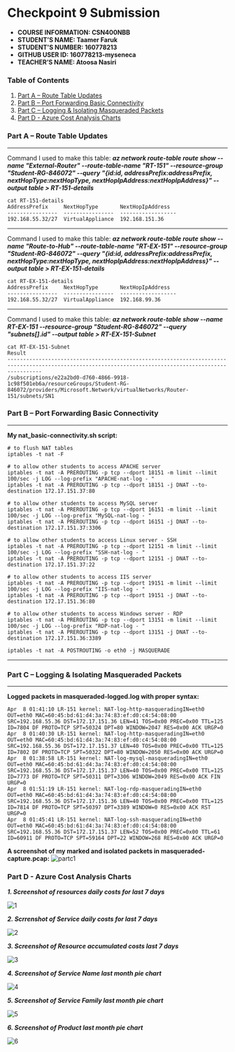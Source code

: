 # Checkpoint 9 Submission

- **COURSE INFORMATION: CSN400NBB**
- **STUDENT’S NAME: Taamer Faruk**
- **STUDENT'S NUMBER: 160778213**
- **GITHUB USER ID: 160778213-myseneca**
- **TEACHER’S NAME: Atoosa Nasiri**

### Table of Contents

1. [Part A – Route Table Updates](#header1)
2. [Part B – Port Forwarding Basic Connectivity](#header2)
3. [Part C – Logging & Isolating Masqueraded Packets](#header3)
4. [Part D - Azure Cost Analysis Charts](#haeder4)

### Part A – Route Table Updates
---
Command I used to make this table: ***az network route-table route show --name "External-Router" --route-table-name "RT-151" --resource-group "Student-RG-846072" --query "{id:id, addressPrefix:addressPrefix, nextHopType:nextHopType, nextHopIpAddress:nextHopIpAddress}" --output table > RT-151-details***
```
cat RT-151-details 
AddressPrefix     NextHopType       NextHopIpAddress
----------------  ----------------  ------------------
192.168.55.32/27  VirtualAppliance  192.168.151.36
```
---
Command I used to make this table: ***az network route-table route show --name "Route-to-Hub" --route-table-name "RT-EX-151" --resource-group "Student-RG-846072" --query "{id:id, addressPrefix:addressPrefix, nextHopType:nextHopType, nextHopIpAddress:nextHopIpAddress}" --output table > RT-EX-151-details***
```
cat RT-EX-151-details 
AddressPrefix     NextHopType       NextHopIpAddress
----------------  ----------------  ------------------
192.168.55.32/27  VirtualAppliance  192.168.99.36
```
--- 
Command I used to make this table: ***az network route-table show --name RT-EX-151 --resource-group "Student-RG-846072" --query "subnets[].id" --output table > RT-EX-151-Subnet***
```
cat RT-EX-151-Subnet 
Result
-------------------------------------------------------------------------------------------------------------------------------------------------------
/subscriptions/e22a2bd0-d760-4866-9918-1c98f501eb6a/resourceGroups/Student-RG-846072/providers/Microsoft.Network/virtualNetworks/Router-151/subnets/SN1
```
### Part B – Port Forwarding Basic Connectivity
---
**My nat_basic-connectivity.sh script:**
```
# to flush NAT tables
iptables -t nat -F

# to allow other students to access APACHE server
iptables -t nat -A PREROUTING -p tcp --dport 18151 -m limit --limit 100/sec -j LOG --log-prefix "APACHE-nat-log - "
iptables -t nat -A PREROUTING -p tcp --dport 18151 -j DNAT --to-destination 172.17.151.37:80

# to allow other students to access MySQL server
iptables -t nat -A PREROUTING -p tcp --dport 16151 -m limit --limit 100/sec -j LOG --log-prefix "MySQL-nat-log - "
iptables -t nat -A PREROUTING -p tcp --dport 16151 -j DNAT --to-destination 172.17.151.37:3306

# to allow other students to access Linux server - SSH
iptables -t nat -A PREROUTING -p tcp --dport 12151 -m limit --limit 100/sec -j LOG --log-prefix "SSH-nat-log - "
iptables -t nat -A PREROUTING -p tcp --dport 12151 -j DNAT --to-destination 172.17.151.37:22

# to allow other students to access IIS server
iptables -t nat -A PREROUTING -p tcp --dport 19151 -m limit --limit 100/sec -j LOG --log-prefix "IIS-nat-log - "
iptables -t nat -A PREROUTING -p tcp --dport 19151 -j DNAT --to-destination 172.17.151.36:80

# to allow other students to access Windows server - RDP
iptables -t nat -A PREROUTING -p tcp --dport 13151 -m limit --limit 100/sec -j LOG --log-prefix "RDP-nat-log - "
iptables -t nat -A PREROUTING -p tcp --dport 13151 -j DNAT --to-destination 172.17.151.36:3389

iptables -t nat -A POSTROUTING -o eth0 -j MASQUERADE
```
---

### Part C – Logging & Isolating Masqueraded Packets
---

**Logged packets in masqueraded-logged.log with proper syntax:**
```
Apr  8 01:41:10 LR-151 kernel: NAT-log-http-masqueradingIN=eth0 OUT=eth0 MAC=60:45:bd:61:d4:3a:74:83:ef:d0:c4:54:08:00 SRC=192.168.55.36 DST=172.17.151.36 LEN=41 TOS=0x00 PREC=0x00 TTL=125 ID=7804 DF PROTO=TCP SPT=50324 DPT=80 WINDOW=2047 RES=0x00 ACK URGP=0
Apr  8 01:40:30 LR-151 kernel: NAT-log-http-masqueradingIN=eth0 OUT=eth0 MAC=60:45:bd:61:d4:3a:74:83:ef:d0:c4:54:08:00 SRC=192.168.55.36 DST=172.17.151.37 LEN=40 TOS=0x00 PREC=0x00 TTL=125 ID=7802 DF PROTO=TCP SPT=50322 DPT=80 WINDOW=2050 RES=0x00 ACK URGP=0
Apr  8 01:38:58 LR-151 kernel: NAT-log-mysql-masqueradingIN=eth0 OUT=eth0 MAC=60:45:bd:61:d4:3a:74:83:ef:d0:c4:54:08:00 SRC=192.168.55.36 DST=172.17.151.37 LEN=40 TOS=0x00 PREC=0x00 TTL=125 ID=7773 DF PROTO=TCP SPT=50311 DPT=3306 WINDOW=2049 RES=0x00 ACK FIN URGP=0
Apr  8 01:51:19 LR-151 kernel: NAT-log-rdp-masqueradingIN=eth0 OUT=eth0 MAC=60:45:bd:61:d4:3a:74:83:ef:d0:c4:54:08:00 SRC=192.168.55.36 DST=172.17.151.36 LEN=40 TOS=0x00 PREC=0x00 TTL=125 ID=7814 DF PROTO=TCP SPT=50397 DPT=3389 WINDOW=0 RES=0x00 ACK RST URGP=0
Apr  8 01:45:41 LR-151 kernel: NAT-log-ssh-masqueradingIN=eth0 OUT=eth0 MAC=60:45:bd:61:d4:3a:74:83:ef:d0:c4:54:08:00 SRC=192.168.55.36 DST=172.17.151.37 LEN=52 TOS=0x00 PREC=0x00 TTL=61 ID=60911 DF PROTO=TCP SPT=59164 DPT=22 WINDOW=268 RES=0x00 ACK URGP=0
```

**A screenshot of my marked and isolated packets in masqueraded-capture.pcap:**
![partc1](https://user-images.githubusercontent.com/123032283/230703681-81def61c-a480-4b0e-9694-9cf41ea79ea3.jpg)

### Part D - Azure Cost Analysis Charts

***1. Screenshot of resources daily costs for last 7 days***

![1](https://user-images.githubusercontent.com/123032283/230703939-bac8bfb5-b898-4a51-884d-d09384db740e.jpg)


***2. Scrrenshot of Service daily costs for last 7 days***

![2](https://user-images.githubusercontent.com/123032283/230703945-a6d0e234-f608-4767-9c86-57ee2165a561.jpg)


***3. Screenshot of Resource accumulated costs last 7 days*** 

![3](https://user-images.githubusercontent.com/123032283/230703946-858b4972-ca13-40f3-853e-04e27a7afff3.jpg)


***4. Screenshot of Service Name last month pie chart***

![4](https://user-images.githubusercontent.com/123032283/230703952-b5330058-b21e-4881-a6b9-372d53178c91.jpg)


***5. Screenshot of Service Family last month pie chart***

![5](https://user-images.githubusercontent.com/123032283/230703956-0218b15a-8bc4-4228-b7fb-db56b82a7c72.jpg)


***6. Screenshot of Product last month pie chart***

![6](https://user-images.githubusercontent.com/123032283/230703959-dee66e41-7920-4886-9546-beafef812838.jpg)
